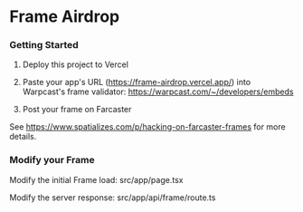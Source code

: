 # Frame Airdrop

### Getting Started

1. Deploy this project to Vercel

2. Paste your app's URL (https://frame-airdrop.vercel.app/) into Warpcast's frame validator: https://warpcast.com/~/developers/embeds

3. Post your frame on Farcaster


See https://www.spatializes.com/p/hacking-on-farcaster-frames for more details.

### Modify your Frame

Modify the initial Frame load: src/app/page.tsx

Modify the server response: src/app/api/frame/route.ts



